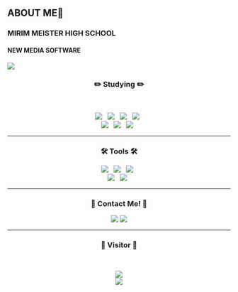 ## ABOUT ME👋

<!--
**de-quei/de-quei** is a ✨ _special_ ✨ repository because its `README.md` (this file) appears on your GitHub profile.

Here are some ideas to get you started:

- 🔭 I’m currently working on ...
- 🌱 I’m currently learning ...
- 👯 I’m looking to collaborate on ...
- 🤔 I’m looking for help with ...
- 💬 Ask me about ...
- 📫 How to reach me: ...
- 😄 Pronouns: ...
- ⚡ Fun fact: ...
--> 
<h3>MIRIM MEISTER HIGH SCHOOL</h3>
<h4>NEW MEDIA SOFTWARE</h4>
<img src="https://capsule-render.vercel.app/api?type=waving&color=BDBDC8&height=150&section=header" />
  <h3 align="center"><b>✏️ Studying ✏️</b></h3>
    </br>
  <p align="center">
    <img src="https://img.shields.io/badge/Java-007396?style=flat-square&logo=Java&logoColor=white"/></a> &nbsp
    <img src="https://img.shields.io/badge/C-A8B9CC?style=flat-square&logo=C&logoColor=white"/></a> &nbsp
    <img src="https://img.shields.io/badge/MySQL-3776AB?style=flat-square&logo=MySQL&logoColor=white"/></a> &nbsp
    <img src="https://img.shields.io/badge/Python-4479A1?style=flat-square&logo=Python&logoColor=white"/></a> &nbsp
    </br>
    <img src="https://img.shields.io/badge/HTML5-E34F26?style=flat-square&logo=HTML5&logoColor=white"/></a> &nbsp
    <img src="https://img.shields.io/badge/CSS3-1572B6?style=flat-square&logo=CSS3&logoColor=white"/></a> &nbsp
    <img src="https://img.shields.io/badge/JavaScript-F7DF1E?style=flat-square&logo=JavaScript&logoColor=white"/></a> &nbsp
   </br>
   <hr>
    <h3 align="center"><b>🛠 Tools 🛠</b></h3>
     <p align="center">
     <img src="https://img.shields.io/badge/Eclipse-2C2255?style=flat-square&logo=Eclipse IDE&logoColor=white"/></a> &nbsp
     <img src="https://img.shields.io/badge/Git-F05032?style=flat-square&logo=Git&logoColor=white"/></a> &nbsp
     <img src="https://img.shields.io/badge/GitHub-181717?style=flat-square&logo=GitHub&logoColor=white"/></a> &nbsp
     </br>
     <img src="https://img.shields.io/badge/Visual Studio-5C2D91?style=flat-square&logo=Visual Studio&logoColor=white"/></a> &nbsp
     <img src="https://img.shields.io/badge/Visual Studio Code-007ACC?style=flat-square&logo=Visual Studio Code&logoColor=white"/></a> &nbsp
     
  <hr>
  <h3 align ="center"><b>📲 Contact Me! 📲</b></h3>
 <p align = "center">
  <a href="https://www.instagram.com/de_quei/?hl=ko" target="_blank"><img src="https://img.shields.io/badge/instagram-E4405F?style=flat-square&logo=Instagram&logoColor=white"/></a>
  <a href="https://blog.naver.com/khjbest1226" target="_blank"><img src="https://img.shields.io/badge/Blog-03C75A?style=flat-square&logo=Naver&logoColor=white"/></a>
  
  <hr>
  <h3 align ="center"><b>👥 Visitor 👥</b></h3>
    </br>
      <p align = "center">
       <a href="https://hits.seeyoufarm.com"><img src="https://hits.seeyoufarm.com/api/count/incr/badge.svg?url=https%3A%2F%2Fgithub.com%2Fde-quei&count_bg=%23EFDFB3&title_bg=%230815A6&icon=devrant.svg&icon_color=%23E7E7E7&title=hits&edge_flat=false"/></a>
    </br>
    
<img src="https://capsule-render.vercel.app/api?type=waving&color=BDBDC8&height=150&section=footer" />


